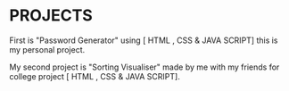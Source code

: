 # PROJECTS

First is "Password Generator" using [ HTML , CSS & JAVA SCRIPT] this is my personal project.

My second project is "Sorting Visualiser" made by me with my friends for college project [ HTML , CSS & JAVA SCRIPT].
